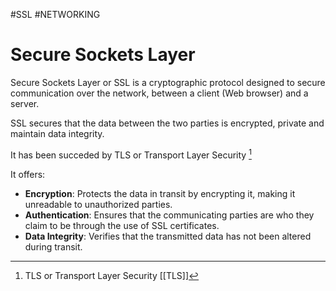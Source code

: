#SSL #NETWORKING 

# Secure Sockets Layer

Secure Sockets Layer or SSL is a cryptographic protocol designed to secure communication over the network, between a client (Web browser) and a server. 

SSL secures that the data between the two parties is encrypted, private and maintain data integrity. 

It has been succeded by TLS or Transport Layer Security [^1]

It offers: 
- **Encryption**: Protects the data in transit by encrypting it, making it unreadable to unauthorized parties.
- **Authentication**: Ensures that the communicating parties are who they claim to be through the use of SSL certificates.
- **Data Integrity**: Verifies that the transmitted data has not been altered during transit.



[^1]: TLS or Transport Layer Security [[TLS]]